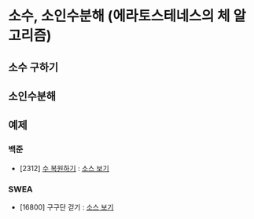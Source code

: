 # 소수, 소인수분해 (에라토스테네스의 체 알고리즘)

## 소수 구하기


## 소인수분해

## 예제
### 백준
- [2312] [수 복원하기](https://www.acmicpc.net/problem/2312) : [소스 보기](https://github.com/YunSuJeong/BAEKJOON/tree/main/%EB%B0%B1%EC%A4%80/Silver/2312.%E2%80%85%EC%88%98%E2%80%85%EB%B3%B5%EC%9B%90%ED%95%98%EA%B8%B0)

### SWEA
- [16800] 구구단 걷기 : [소스 보기](https://github.com/YunSuJeong/Coding-Test/tree/main/SWEA/D3/16800.%E2%80%85%EA%B5%AC%EA%B5%AC%EB%8B%A8%E2%80%85%EA%B1%B7%EA%B8%B0)
